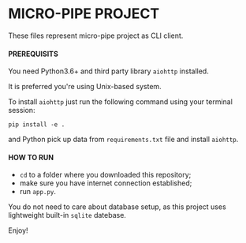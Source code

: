 # MICRO-PIPE PROJECT

These files represent micro-pipe project as CLI client.

#### PREREQUISITS

You need Python3.6+ and third party library `aiohttp` installed.

It is preferred you're using Unix-based system.

To install `aiohttp` just run the following command using your terminal session:

`pip install -e .`

and Python pick up data from `requirements.txt` file and install `aiohttp`.

#### HOW TO RUN

- `cd` to a folder where you downloaded this repository;
- make sure you have internet connection established;
- run `app.py`.

You do not need to care about database setup, as this project uses lightweight built-in `sqlite` datebase.

Enjoy!
